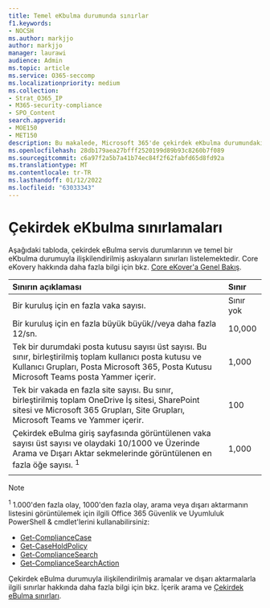 ```yaml
---
title: Temel eKbulma durumunda sınırlar
f1.keywords:
- NOCSH
ms.author: markjjo
author: markjjo
manager: laurawi
audience: Admin
ms.topic: article
ms.service: O365-seccomp
ms.localizationpriority: medium
ms.collection:
- Strat_O365_IP
- M365-security-compliance
- SPO_Content
search.appverid:
- MOE150
- MET150
description: Bu makalede, Microsoft 365'de çekirdek eKbulma durumundaki sınırlar açık Microsoft 365.
ms.openlocfilehash: 28db179aea27bfff2520199d89b93c8260b7f089
ms.sourcegitcommit: c6a97f2a5b7a41b74ec84f2f62fabfd65d8fd92a
ms.translationtype: MT
ms.contentlocale: tr-TR
ms.lasthandoff: 01/12/2022
ms.locfileid: "63033343"
---
```

# <a name="limits-in-core-ediscovery"></a>Çekirdek eKbulma sınırlamaları

Aşağıdaki tabloda, çekirdek eBulma servis durumlarının ve temel bir eKbulma durumuyla ilişkilendirilmiş askıyaların sınırları listelemektedir. Core eKovery hakkında daha fazla bilgi için bkz. [Core eKover'a Genel Bakış](./get-started-core-ediscovery.md).
    
  | Sınırın açıklaması | Sınır |
  |:-----|:-----|
  |Bir kuruluş için en fazla vaka sayısı.  <br/> |Sınır yok  <br/> |
  |Bir kuruluş için en fazla büyük büyük//veya daha fazla 12/sn.  <br/> |10,000  <br/> |
  |Tek bir durumdaki posta kutusu sayısı üst sayısı. Bu sınır, birleştirilmiş toplam kullanıcı posta kutusu ve Kullanıcı Grupları, Posta Microsoft 365, Posta Kutusu Microsoft Teams posta Yammer içerir.  <br/> |1,000  <br/> |
  |Tek bir vakada en fazla site sayısı. Bu sınır, birleştirilmiş toplam OneDrive İş sitesi, SharePoint sitesi ve Microsoft 365 Grupları, Site Grupları, Microsoft Teams ve Yammer içerir.  <br/> |100  <br/> |
  |Çekirdek eBulma giriş sayfasında görüntülenen vaka sayısı üst sayısı ve olaydaki 10/1000 ve Üzerinde Arama ve Dışarı Aktar sekmelerinde görüntülenen en fazla öğe sayısı. <sup>1</sup> |1,000|
  |||

   > [!NOTE]
   > <sup>1</sup> 1.000'den fazla olay, 1000'den fazla olay, arama veya dışarı aktarmanın listesini görüntülemek için ilgili Office 365 Güvenlik ve Uyumluluk PowerShell & cmdlet'lerini kullanabilirsiniz:
   > 
   > - [Get-ComplianceCase](/powershell/module/exchange/get-compliancecase)
   > - [Get-CaseHoldPolicy](/powershell/module/exchange/get-caseholdpolicy)
   > - [Get-ComplianceSearch](/powershell/module/exchange/get-compliancesearch)
   > - [Get-ComplianceSearchAction](/powershell/module/exchange/get-compliancesearchaction)

Çekirdek eBulma durumuyla ilişkilendirilmiş aramalar ve dışarı aktarmalarla ilgili sınırlar hakkında daha fazla bilgi için bkz. İçerik arama ve [Çekirdek eBulma sınırları](limits-for-content-search.md).